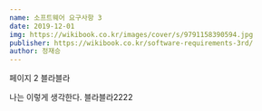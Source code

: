 ```yaml
---
name: 소프트웨어 요구사항 3
date: 2019-12-01
img: https://wikibook.co.kr/images/cover/s/9791158390594.jpg
publisher: https://wikibook.co.kr/software-requirements-3rd/
author: 정재승
---
```


페이지 2 블라블라

나는 이렇게 생각한다. 블라블라2222
